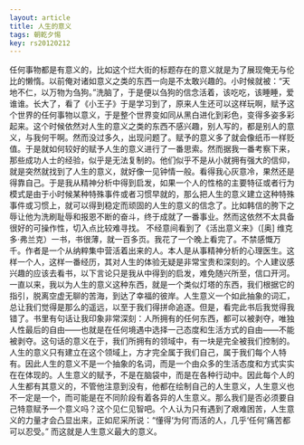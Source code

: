 ```yaml
---
layout: article
title: 人生的意义
tags: 朝乾夕惕
key: rs20120212
---
```


任何事物都是有意义的，比如这个烂大街的标题存在的意义就是为了展现俺无与伦比的懒惰。以前俺对诸如意义之类的东西一向是不太敢兴趣的。<!--more-->小时候就被：“天地不仁，以万物为刍狗。”洗脑了，于是便以刍狗的信念活着，该吃吃，该睡睡，爱谁谁。长大了，看了《小王子》于是学习到了，原来人生还可以这样玩啊，赋予这个世界的任何事物以意义，于是整个世界变如同从黑白进化到彩色，变得多姿多彩起来。这个时候依然对人生的意义之类的东西不感兴趣，别人写的，都是别人的意义，与我何干啊。然而没过多久，出现问题了。赋予的意义多了就会像纸币一样贬值。于是就如何较好的赋予人生的意义进行了一番思索。然而据我一番考察下来，那些成功人士的经验，似乎是无法复制的。他们似乎不是从小就拥有强大的信仰，就是突然就找到了人生的意义，就好像一见钟情一般。看得我心灰意冷，果然还是得靠自己。于是我从精神分析中得到启发，如果一个人的性格的主要特征或者行为模式是由于小时候某种特殊事件或者习惯早就的，那么把人生的意义建立这种特殊事件或习惯上，就可以得到稳定而顽固的人生的意义的信念了。比如韩信的胯下之辱让他为洗刷耻辱和报恩不断的奋斗，终于成就了一番事业。然而这依然不太具备很好的可操作性，切入点比较难寻找。
    不经意间看到了《活出意义来》（[奥] 维克多·弗兰克）一书，书很薄，就一百多页。我花了一个晚上看完了。不禁感慨万千。作者是一个从纳粹集中营活着出来的人。本人是从事精神分析的心理医生。这样一个人，这样一番经历，其对人生的体验无疑是非常宝贵和深刻的。个人建议感兴趣的应该去看书，以下言论只是我从中得到的启发，难免随兴所至，信口开河。一直以来，我以为人生的意义这种东西，就是一个类似灯塔的东西，我们根据它的指引，脱离空虚无聊的苦海，到达了幸福的彼岸。人生意义一个如此抽象的词汇，总让我们觉得是那么的遥远，以至于我们得拼命追逐。但是，看完此书后我觉得我错了。书里有句话让我印象非常深刻：人所拥有的任何东西，都可以被剥夺，唯独人性最后的自由——也就是在任何境遇中选择一己态度和生活方式的自由——不能被剥夺。这句话的意义在于，我们所拥有的领域中，有一块是完全被我们控制的。人生的意义只有建立在这个领域上，方才完全属于我们自己，属于我们每个人特有。因此人生的意义不是一个抽象的名词，而是一个由众多的生活态度和方式实实在在体现的。人生意义的赋予，不是在脑袋中，而是在各种行动中。因此每个人的人生都有其意义的，不管他注意到没有，他都在绘制自己的人生意义，人生意义也不一定是一个，而可能是在不同阶段有着各异的人生意义。那么我们是否必须要自己特意赋予一个意义吗？这个见仁见智吧。个人认为只有遇到了艰难困苦，人生意义的力量才会凸显出来，正如尼采所说：“懂得‘为何’而活的人，几乎‘任何’痛苦都可以忍受。” 而这就是人生意义最大的意义。